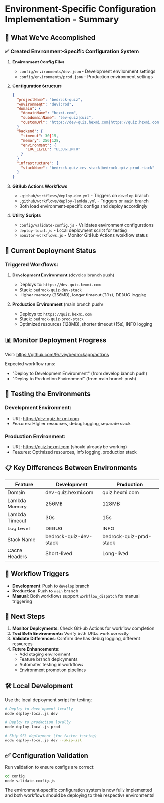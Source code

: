 # Environment-Specific Configuration Implementation - Summary

## 🎯 What We've Accomplished

### ✅ Created Environment-Specific Configuration System

1. **Environment Config Files**
   - `config/environments/dev.json` - Development environment settings
   - `config/environments/prod.json` - Production environment settings

2. **Configuration Structure**
   ```json
   {
     "projectName": "bedrock-quiz",
     "environment": "dev|prod",
     "domain": {
       "domainName": "hexmi.com",
       "subdomainName": "dev-quiz|quiz",
       "customUrl": "https://dev-quiz.hexmi.com|https://quiz.hexmi.com"
     },
     "backend": {
       "timeout": 30|15,
       "memory": 256|128,
       "environment": {
         "LOG_LEVEL": "DEBUG|INFO"
       }
     },
     "infrastructure": {
       "stackName": "bedrock-quiz-dev-stack|bedrock-quiz-prod-stack"
     }
   }
   ```

3. **GitHub Actions Workflows**
   - `.github/workflows/deploy-dev.yml` - Triggers on `develop` branch
   - `.github/workflows/deploy-lambda.yml` - Triggers on `main` branch
   - Both load environment-specific configs and deploy accordingly

4. **Utility Scripts**
   - `config/validate-config.js` - Validates environment configurations
   - `deploy-local.js` - Local deployment script for testing
   - `monitor-workflows.js` - Monitor GitHub Actions workflow status

## 🚀 Current Deployment Status

### Triggered Workflows:
1. **Development Environment** (develop branch push)
   - Deploys to: `https://dev-quiz.hexmi.com`
   - Stack: `bedrock-quiz-dev-stack`
   - Higher memory (256MB), longer timeout (30s), DEBUG logging

2. **Production Environment** (main branch push)
   - Deploys to: `https://quiz.hexmi.com`
   - Stack: `bedrock-quiz-prod-stack`
   - Optimized resources (128MB), shorter timeout (15s), INFO logging

## 📊 Monitor Deployment Progress

Visit: https://github.com/9raviy/bedrockapp/actions

Expected workflow runs:
- "Deploy to Development Environment" (from develop branch push)
- "Deploy to Production Environment" (from main branch push)

## 🧪 Testing the Environments

### Development Environment:
- URL: https://dev-quiz.hexmi.com
- Features: Higher resources, debug logging, separate stack

### Production Environment:
- URL: https://quiz.hexmi.com (should already be working)
- Features: Optimized resources, info logging, production stack

## 📋 Key Differences Between Environments

| Feature | Development | Production |
|---------|-------------|------------|
| Domain | dev-quiz.hexmi.com | quiz.hexmi.com |
| Lambda Memory | 256MB | 128MB |
| Lambda Timeout | 30s | 15s |
| Log Level | DEBUG | INFO |
| Stack Name | bedrock-quiz-dev-stack | bedrock-quiz-prod-stack |
| Cache Headers | Short-lived | Long-lived |

## 🔄 Workflow Triggers

- **Development**: Push to `develop` branch
- **Production**: Push to `main` branch
- **Manual**: Both workflows support `workflow_dispatch` for manual triggering

## 🎉 Next Steps

1. **Monitor Deployments**: Check GitHub Actions for workflow completion
2. **Test Both Environments**: Verify both URLs work correctly
3. **Validate Differences**: Confirm dev has debug logging, different resources
4. **Future Enhancements**: 
   - Add staging environment
   - Feature branch deployments
   - Automated testing in workflows
   - Environment promotion pipelines

## 🛠️ Local Development

Use the local deployment script for testing:
```bash
# Deploy to development locally
node deploy-local.js dev

# Deploy to production locally  
node deploy-local.js prod

# Skip SSL deployment (for faster testing)
node deploy-local.js dev --skip-ssl
```

## ✅ Configuration Validation

Run validation to ensure configs are correct:
```bash
cd config
node validate-config.js
```

The environment-specific configuration system is now fully implemented and both workflows should be deploying to their respective environments!
